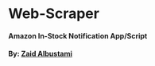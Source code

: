 # Web-Scraper
#### Amazon In-Stock Notification App/Script
#### By: [Zaid Albustami](https://github.com/ZaidA2023)

